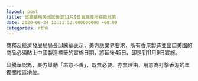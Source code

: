 ```yaml
---
layout: post
title: 邱騰華稱美國延後至11月9日實施產地標籤政策
date: 2020-08-24 12:21:52.000000000 +08:00
categories: rthk
---
```


商務及經濟發展局局長邱騰華表示，美方應業界要求，所有香港製造並出口美國的商品必須貼上中國製造標籤的實施日期，將延後45日、即是到11月9日實施。

邱騰華認為，美方舉動「來意不善」，既無必要、亦無理由，用意為打擊香港的單獨關稅區地位。
